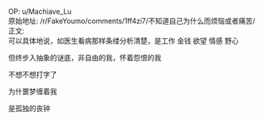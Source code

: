 
OP: u/Machiave_Lu  
原始地址: /r/FakeYoumo/comments/1ff4zi7/不知道自己为什么而烦恼或者痛苦/  
正文:  
可以具体地说，如医生看病那样条缕分析清楚，是工作 金钱 欲望 情感 野心

但终步入抽象的谜底，非自由的我，怀着怨恨的我

不想不想打字了

为什噩梦缠着我

是孤独的丧钟

